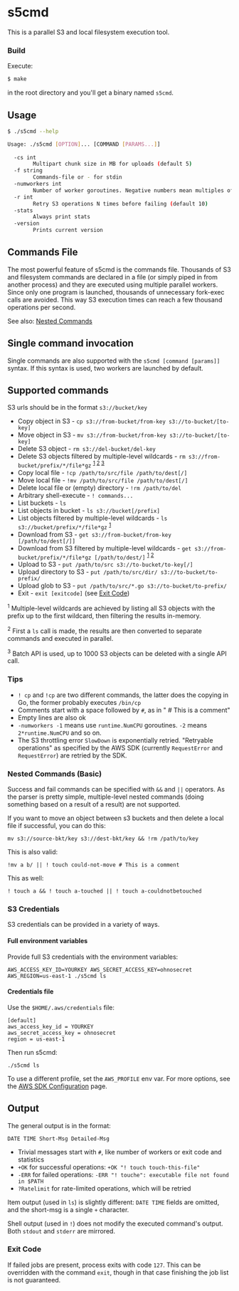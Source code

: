 # s5cmd

This is a parallel S3 and local filesystem execution tool.

### Build

Execute:

```bash
$ make
```
in the root directory and you'll get a binary named `s5cmd`.

## Usage

```bash
$ ./s5cmd --help

Usage: ./s5cmd [OPTION]... [COMMAND [PARAMS...]]
 
  -cs int
    	Multipart chunk size in MB for uploads (default 5)
  -f string
        Commands-file or - for stdin
  -numworkers int
        Number of worker goroutines. Negative numbers mean multiples of runtime.NumCPU (default 256)
  -r int
        Retry S3 operations N times before failing (default 10)
  -stats
        Always print stats
  -version
        Prints current version
```

## Commands File

The most powerful feature of s5cmd is the commands file. Thousands of S3 and filesystem commands are declared in a file (or simply piped in from another process) and they are executed using multiple parallel workers. Since only one program is launched, thousands of unnecessary fork-exec calls are avoided. This way S3 execution times can reach a few thousand operations per second.

See also: [Nested Commands](#nested-commands-basic) 

## Single command invocation

Single commands are also supported with the `s5cmd [command [params]]` syntax. If this syntax is used, two workers are launched by default.

## Supported commands

S3 urls should be in the format `s3://bucket/key`

- Copy object in S3 - `cp s3://from-bucket/from-key s3://to-bucket/[to-key]`
- Move object in S3 - `mv s3://from-bucket/from-key s3://to-bucket/[to-key]`
- Delete S3 object  - `rm s3://del-bucket/del-key`
- Delete S3 objects filtered by multiple-level wildcards - `rm s3://from-bucket/prefix/*/file*gz` <sup>[1](#footnote1) [2](#footnote2) [3](#footnote3)</sup>
- Copy local file - `!cp /path/to/src/file /path/to/dest[/]`
- Move local file - `!mv /path/to/src/file /path/to/dest[/]`
- Delete local file or (empty) directory - `!rm /path/to/del`
- Arbitrary shell-execute - `! commands...`
- List buckets - `ls`
- List objects in bucket - `ls s3://bucket[/prefix]`
- List objects filtered by multiple-level wildcards - `ls s3://bucket/prefix/*/file*gz` <sup>[1](#footnote1)</sup>
- Download from S3 - `get s3://from-bucket/from-key [/path/to/dest[/]]`
- Download from S3 filtered by multiple-level wildcards - `get s3://from-bucket/prefix/*/file*gz [/path/to/dest/]`  <sup>[1](#footnote1) [2](#footnote2)</sup>
- Upload to S3 - `put /path/to/src s3://to-bucket/to-key[/]`
- Upload directory to S3 - `put /path/to/src/dir/ s3://to-bucket/to-prefix/`
- Upload glob to S3 - `put /path/to/src/*.go s3://to-bucket/to-prefix/`
- Exit - `exit [exitcode]` (see [Exit Code](#exit-code))

<sup id="footnote1">1</sup> Multiple-level wildcards are achieved by listing all S3 objects with the prefix up to the first wildcard, then filtering the results in-memory.

<sup id="footnote2">2</sup> First a `ls` call is made, the results are then converted to separate commands and executed in parallel. 

<sup id="footnote3">3</sup> Batch API is used, up to 1000 S3 objects can be deleted with a single API call.



### Tips

- `! cp` and `!cp` are two different commands, the latter does the copying in Go, the former probably executes `/bin/cp` 
- Comments start with a space followed by `#`, as in " # This is a comment"
- Empty lines are also ok
- `-numworkers -1` means use `runtime.NumCPU` goroutines. `-2` means `2*runtime.NumCPU` and so on.
- The S3 throttling error `SlowDown` is exponentially retried. "Retryable operations" as specified by the AWS SDK (currently `RequestError` and `RequestError`) are retried by the SDK.

### Nested Commands (Basic)

Success and fail commands can be specified with `&&` and `||` operators. As the parser is pretty simple, multiple-level nested commands (doing something based on a result of a result) are not supported.

If you want to move an object between s3 buckets and then delete a local file if successful, you can do this:

```
mv s3://source-bkt/key s3://dest-bkt/key && !rm /path/to/key
```

This is also valid:

```
!mv a b/ || ! touch could-not-move # This is a comment
```

This as well:
```
! touch a && ! touch a-touched || ! touch a-couldnotbetouched
```

### S3 Credentials
S3 credentials can be provided in a variety of ways.

#### Full environment variables

Provide full S3 credentials with the environment variables:
```
AWS_ACCESS_KEY_ID=YOURKEY AWS_SECRET_ACCESS_KEY=ohnosecret AWS_REGION=us-east-1 ./s5cmd ls
```

#### Credentials file

Use the `$HOME/.aws/credentials` file:
```
[default]
aws_access_key_id = YOURKEY
aws_secret_access_key = ohnosecret
region = us-east-1
```
Then run s5cmd:
```
./s5cmd ls
```

To use a different profile, set the `AWS_PROFILE` env var. For more options, see the [AWS SDK Configuration](http://docs.aws.amazon.com/sdk-for-go/v1/developer-guide/configuring-sdk.html) page.

## Output

The general output is in the format:
```
DATE TIME Short-Msg Detailed-Msg
```

 - Trivial messages start with `#`, like number of workers or exit code and statistics
 - `+OK` for successful operations: `+OK "! touch touch-this-file"`
 - `-ERR` for failed operations: `-ERR "! touche": executable file not found in $PATH`
 - `?Ratelimit` for rate-limited operations, which will be retried

Item output (used in `ls`) is slightly different: `DATE TIME` fields are omitted, and the short-msg is a single `+` character.

Shell output (used in `!`) does not modify the executed command's output. Both `stdout` and `stderr` are mirrored.

### Exit Code

If failed jobs are present, process exits with code `127`. This can be overridden with the command `exit`, though in that case finishing the job list is not guaranteed.
